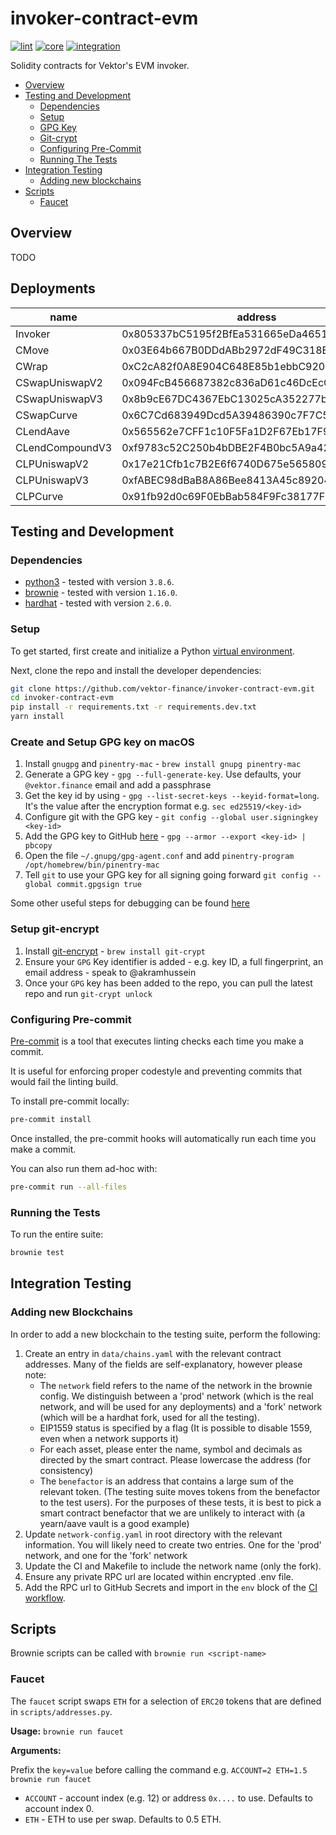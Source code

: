 # invoker-contract-evm

[![lint](https://github.com/vektor-finance/invoker-contract-evm/actions/workflows/lint.yaml/badge.svg)](https://github.com/vektor-finance/invoker-contract-evm/actions/workflows/lint.yaml)
[![core](https://github.com/vektor-finance/invoker-contract-evm/actions/workflows/core.yaml/badge.svg)](https://github.com/vektor-finance/invoker-contract-evm/actions/workflows/core.yaml)
[![integration](https://github.com/vektor-finance/invoker-contract-evm/actions/workflows/integration.yaml/badge.svg)](https://github.com/vektor-finance/invoker-contract-evm/actions/workflows/integration.yaml)

Solidity contracts for Vektor's EVM invoker.

- [Overview](#overview)
- [Testing and Development](#testing-and-development)
  - [Dependencies](#dependencies)
  - [Setup](#setup)
  - [GPG Key](#create-and-setup-gpg-key-on-macos)
  - [Git-crypt](#setup-git-encrypt)
  - [Configuring Pre-Commit](#configuring-pre-commit)
  - [Running The Tests](#running-the-tests)
- [Integration Testing](#integration-testing)
  - [Adding new blockchains](#adding-new-blockchains)
- [Scripts](#scripts)
  - [Faucet](#faucet)

## Overview

TODO

## Deployments

| name            | address                                       |
|-----------------|-----------------------------------------------|
| Invoker         | 0x805337bC5195f2BfEa531665eDa46516fa493949    |
| CMove           | 0x03E64b667B0DDdABb2972dF49C318E96D414E87f    |
| CWrap           | 0xC2cA82f0A8E904C648E85b1ebbC92051Fb53399e    |
| CSwapUniswapV2  | 0x094FcB456687382c836aD61c46DcEcC3C2b88911    |
| CSwapUniswapV3  | 0x8b9cE67DC4367EbC13025cA352277b2b4A1B30Ee    |
| CSwapCurve      | 0x6C7Cd683949Dcd5A39486390c7F7C59a55309ce1    |
| CLendAave       | 0x565562e7CFF1c10F5Fa1D2F67Eb17F92b846b490    |
| CLendCompoundV3 | 0xf9783c52C250b4bDBE2F4B0bc5A9a424569e5794    |
| CLPUniswapV2    | 0x17e21Cfb1c7B2E6f6740D675e565809D357E38E9    |
| CLPUniswapV3    | 0xfABEC98dBaB8A86Bee8413A45c89204CcB8bc865    |
| CLPCurve        | 0x91fb92d0c69F0EbBab584F9Fc38177F79711b705    |

## Testing and Development

### Dependencies

- [python3](https://www.python.org/downloads/release/python/) - tested with version `3.8.6`.
- [brownie](https://github.com/iamdefinitelyahuman/brownie) - tested with version `1.16.0`.
- [hardhat](https://hardhat.org/) - tested with version `2.6.0`.

### Setup

To get started, first create and initialize a Python [virtual environment](https://docs.python.org/3/library/venv.html).

Next, clone the repo and install the developer dependencies:

```bash
git clone https://github.com/vektor-finance/invoker-contract-evm.git
cd invoker-contract-evm
pip install -r requirements.txt -r requirements.dev.txt
yarn install
```

### Create and Setup GPG key on macOS

1. Install `gnugpg` and `pinentry-mac` - `brew install gnupg pinentry-mac`
2. Generate a GPG key - `gpg --full-generate-key`. Use defaults, your `@vektor.finance` email and add a passphrase
3. Get the key id by using - `gpg --list-secret-keys --keyid-format=long`. It's the value after the encryption format e.g. `sec ed25519/<key-id>`
4. Configure git with the GPG key - `git config --global user.signingkey <key-id>`
5. Add the GPG key to GitHub [here](https://github.com/settings/gpg/new) - `gpg --armor --export <key-id> | pbcopy`
6. Open the file `~/.gnupg/gpg-agent.conf` and add `pinentry-program /opt/homebrew/bin/pinentry-mac`
7. Tell `git` to use your GPG key for all signing going forward `git config --global commit.gpgsign true`

Some other useful steps for debugging can be found [here](https://gist.github.com/troyfontaine/18c9146295168ee9ca2b30c00bd1b41e)

### Setup git-encrypt

1. Install [git-encrypt](https://github.com/AGWA/git-crypt/blob/master/INSTALL.md) - `brew install git-crypt`
2. Ensure your `GPG` Key identifier is added - e.g. key ID, a full fingerprint, an email address - speak to @akramhussein
3. Once your `GPG` key has been added to the repo, you can pull the latest repo and run `git-crypt unlock`

### Configuring Pre-commit

[Pre-commit](https://pre-commit.com/) is a tool that executes linting checks each time you make a commit.

It is useful for enforcing proper codestyle and preventing commits that would fail the linting build.

To install pre-commit locally:

```bash
pre-commit install
```

Once installed, the pre-commit hooks will automatically run each time you make a commit.

You can also run them ad-hoc with:

```bash
pre-commit run --all-files
```

### Running the Tests

To run the entire suite:

```bash
brownie test
```

## Integration Testing

### Adding new Blockchains

In order to add a new blockchain to the testing suite, perform the following:

1. Create an entry in `data/chains.yaml` with the relevant contract addresses.
Many of the fields are self-explanatory, however please note:
    - The `network` field refers to the name of the network in the brownie config. We distinguish between a 'prod' network (which is the real network, and will be used for any deployments) and a 'fork' network (which will be a hardhat fork, used for all the testing).
    - EIP1559 status is specified by a flag (It is possible to disable 1559, even when a network supports it)
    - For each asset, please enter the name, symbol and decimals as directed by the smart contract. Please lowercase the address (for consistency)
    - The `benefactor` is an address that contains a large sum of the relevant token. (The testing suite moves tokens from the benefactor to the test users). For the purposes of these tests, it is best to pick a smart contract benefactor that we are unlikely to interact with (a yearn/aave vault is a good example)
2. Update `network-config.yaml` in root directory with the relevant information. You will likely need to create two entries. One for the 'prod' network, and one for the 'fork' network
3. Update the CI and Makefile to include the network name (only the fork).
4. Ensure any private RPC url are located within encrypted .env file.
5. Add the RPC url to GitHub Secrets and import in the `env` block of the [CI workflow](.github/workflows/main.yaml).

## Scripts

Brownie scripts can be called with `brownie run <script-name>`

### Faucet

The `faucet` script swaps `ETH` for a selection of `ERC20` tokens that are defined in `scripts/addresses.py`.

**Usage:** `brownie run faucet`

**Arguments:**

Prefix the `key=value` before calling the command e.g. `ACCOUNT=2 ETH=1.5 brownie run faucet`

- `ACCOUNT` - account index (e.g. 12) or address `0x....` to use. Defaults to account index 0.
- `ETH` - ETH to use per swap. Defaults to 0.5 ETH.
